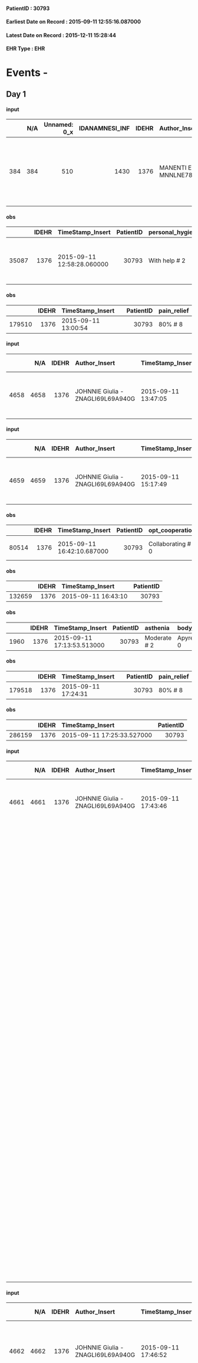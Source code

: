 
#### PatientID : 30793
#### Earliest Date on Record : 2015-09-11 12:55:16.087000
#### Latest Date on Record : 2015-12-11 15:28:44
#### EHR Type : EHR

# Events - 

## Day 1

#### input
|     |    N/A |   Unnamed: 0_x |   IDANAMNESI_INF |   IDEHR | Author_Insert                    | TimeStamp_Insert           | EHRType   |   PatientID |   IDDigitalSignDocument |   Non_Rilevabile_x | Note_Non_Rilevabile_x   | cognitivo_percettivo   | perc_salute                                                                                       | rapporti_fam   | persone_vicine         | Caregiver   | Religion     |
|----:|-------:|---------------:|-----------------:|--------:|:---------------------------------|:---------------------------|:----------|------------:|------------------------:|-------------------:|:------------------------|:-----------------------|:--------------------------------------------------------------------------------------------------|:---------------|:-----------------------|:------------|:-------------|
| 384 |    384 |            510 |             1430 |    1376 | MANENTI ELENA - MNNLNE78E63A794M | 2015-09-11 12:55:16.087000 | EHR       |       30793 |                  134742 |                  0 | NR                      | uncontrolled pain # 0  | perdit√ † Performance # 0; increased asthenia # 3, # 4 episodes of wheezing, episodes of fall # 5 | is # 0         | husband, two daughters | caregiver   | Catholic # 0 |

#### obs
|       |   IDEHR | TimeStamp_Insert           |   PatientID | personal_hygiene   | mobility      | speech            | active_diuresis     | asthenia     | dyspnoea        | motor_performance                                                                                | cognitive_state   | consumption_help   |
|------:|--------:|:---------------------------|------------:|:-------------------|:--------------|:------------------|:--------------------|:-------------|:----------------|:-------------------------------------------------------------------------------------------------|:------------------|:-------------------|
| 35087 |    1376 | 2015-09-11 12:58:28.060000 |       30793 | With help # 2      | With help # 2 | fluent speech # 0 | active diuresis # 0 | Moderate # 1 | mild strain # 1 | 40% - Patient incapacitated, it requires continuous care, bedridden for pi√π 50% of the day # 04 | Polished # 2      | help with # 2      |

#### obs
|        |   IDEHR | TimeStamp_Insert    |   PatientID | pain_relief   |
|-------:|--------:|:--------------------|------------:|:--------------|
| 179510 |    1376 | 2015-09-11 13:00:54 |       30793 | 80% # 8       |

#### input
|      |    N/A |   IDEHR | Author_Insert                     | TimeStamp_Insert    | EHRType   |   PatientID |   IDDigitalSignDocument | persone_vicine   |   Unnamed: 0_y |   IDANAMNESI_MED |   Non_Rilevabile_y | Note_Non_Rilevabile_y   | diagnosis                                        |
|-----:|-------:|--------:|:----------------------------------|:--------------------|:----------|------------:|------------------------:|:-----------------|---------------:|-----------------:|-------------------:|:------------------------|:-------------------------------------------------|
| 4658 |   4658 |    1376 | JOHNNIE Giulia - ZNAGLI69L69A940G | 2015-09-11 13:47:05 | EHR       |       30793 |                  134765 | N/A              |           1430 |             2598 |                  0 | NR                      | pomonare cell lung, liver metastases. 1629, 1977 |

#### input
|      |    N/A |   IDEHR | Author_Insert                     | TimeStamp_Insert    | EHRType   |   PatientID |   IDDigitalSignDocument | persone_vicine   |   Unnamed: 0_y |   IDANAMNESI_MED |   Non_Rilevabile_y | Note_Non_Rilevabile_y   | diagnosis                                        |
|-----:|-------:|--------:|:----------------------------------|:--------------------|:----------|------------:|------------------------:|:-----------------|---------------:|-----------------:|-------------------:|:------------------------|:-------------------------------------------------|
| 4659 |   4659 |    1376 | JOHNNIE Giulia - ZNAGLI69L69A940G | 2015-09-11 15:17:49 | EHR       |       30793 |                  134845 | N/A              |           1432 |             2599 |                  0 | NR                      | pomonare cell lung, liver metastases. 1629, 1977 |

#### obs
|       |   IDEHR | TimeStamp_Insert           |   PatientID | opt_cooperation   | opt_care_giver   | chk_bowel_symptoms   | asthenia   | motor_performance                                | body_temp    | diet     | cognitive_state   | feces_elimination   | consumption_help   |
|------:|--------:|:---------------------------|------------:|:------------------|:-----------------|:---------------------|:-----------|:-------------------------------------------------|:-------------|:---------|:------------------|:--------------------|:-------------------|
| 80514 |    1376 | 2015-09-11 16:42:10.687000 |       30793 | Collaborating # 0 | This # 0         | use aids # 1         | light # 0  | only ambulate with aid or use the wheelchair # 2 | Apyrexia # 1 | free 0 # | Polished # 2      | Independent # 0     | Independent # 0    |

#### obs
|        |   IDEHR | TimeStamp_Insert    |   PatientID |
|-------:|--------:|:--------------------|------------:|
| 132659 |    1376 | 2015-09-11 16:43:10 |       30793 |

#### obs
|      |   IDEHR | TimeStamp_Insert           |   PatientID | asthenia     | body_temp    | agitation_behavior_freq   | cognitive_state   |
|-----:|--------:|:---------------------------|------------:|:-------------|:-------------|:--------------------------|:------------------|
| 1960 |    1376 | 2015-09-11 17:13:53.513000 |       30793 | Moderate # 2 | Apyrexia # 0 | quiet # 0                 | Polished # 2      |

#### obs
|        |   IDEHR | TimeStamp_Insert    |   PatientID | pain_relief   |
|-------:|--------:|:--------------------|------------:|:--------------|
| 179518 |    1376 | 2015-09-11 17:24:31 |       30793 | 80% # 8       |

#### obs
|        |   IDEHR | TimeStamp_Insert           |   PatientID |
|-------:|--------:|:---------------------------|------------:|
| 286159 |    1376 | 2015-09-11 17:25:33.527000 |       30793 |

#### input
|      |    N/A |   IDEHR | Author_Insert                     | TimeStamp_Insert    | EHRType   |   PatientID |   IDDigitalSignDocument | persone_vicine   |   Unnamed: 0_y |   IDANAMNESI_MED |   Non_Rilevabile_y | Note_Non_Rilevabile_y   | diagnosis                                                                                                                                                                                                                                                                                                                                                                                                                                                                                                                                                                                                                                                                                                                                                                                                                                                                                        |
|-----:|-------:|--------:|:----------------------------------|:--------------------|:----------|------------:|------------------------:|:-----------------|---------------:|-----------------:|-------------------:|:------------------------|:-------------------------------------------------------------------------------------------------------------------------------------------------------------------------------------------------------------------------------------------------------------------------------------------------------------------------------------------------------------------------------------------------------------------------------------------------------------------------------------------------------------------------------------------------------------------------------------------------------------------------------------------------------------------------------------------------------------------------------------------------------------------------------------------------------------------------------------------------------------------------------------------------|
| 4661 |   4661 |    1376 | JOHNNIE Giulia - ZNAGLI69L69A940G | 2015-09-11 17:43:46 | EHR       |       30793 |                  134964 | N/A              |           1435 |             2601 |                  0 | NR                      | SCCL pomonare basal seat sin, mediastinal lymph node metastasis and liver. 1629 1977                                                                                                                                                                                                                                                                                                                                                                                                                                                                                                                                                                                                                                                                                                                                                                                                             |
|      |        |         |                                   |                     |           |             |                         |                  |                |                  |                    |                         |  IN HISTORY: mediastinal adenopathy in follow-up (04/2013); central hypoadrenalism, femoral and vertebral osteoporosis fratturativa multifactorial pathogenesis (et√ †, post-menopausal, chronic steroid, hypovitaminosis D), (diagnosis 03 / '13); fracture operated femur (06 / '13); subsequent post traumatic vertebral fracture and 2 rib fractures (VI and VII sx), metaphysis proximal humerus fracture dx; iron deficiency anemia ndd intervention at the lumbar spine for disc herniation + stabilization with synthesis device plaque and metal screws from L4-S1 1996; Allergic rhinoconjunctivitis and polyp excision of the vocal cords in 1997; aortic valve replacement with a bioprosthetic valve for severe calcific aortic stenosis in 2005; hiatus hernia; hypertension; nel02005 colon polypectomy (polyp tubular sessile with mild dysplasia); bilateral carotid stenosis;  |
|      |        |         |                                   |                     |           |             |                         |                  |                |                  |                    |                         |                                                                                                                                                                                                                                                                                                                                                                                                                                                                                                                                                                                                                                                                                                                                                                                                                                                                                                  |
|      |        |         |                                   |                     |           |             |                         |                  |                |                  |                    |                         |  diagnosis Year: 2015                                                                                                                                                                                                                                                                                                                                                                                                                                                                                                                                                                                                                                                                                                                                                                                                                                                                            |

#### input
|      |    N/A |   IDEHR | Author_Insert                     | TimeStamp_Insert    | EHRType   |   PatientID |   IDDigitalSignDocument | persone_vicine   |   Unnamed: 0_y |   IDANAMNESI_MED |   Non_Rilevabile_y | Note_Non_Rilevabile_y   | diagnosis                                                                                                                                                                                                                                                                                                                                                                                                                                                                                                                                                                                                                                                                                                                                                                                                                                                                                        |
|-----:|-------:|--------:|:----------------------------------|:--------------------|:----------|------------:|------------------------:|:-----------------|---------------:|-----------------:|-------------------:|:------------------------|:-------------------------------------------------------------------------------------------------------------------------------------------------------------------------------------------------------------------------------------------------------------------------------------------------------------------------------------------------------------------------------------------------------------------------------------------------------------------------------------------------------------------------------------------------------------------------------------------------------------------------------------------------------------------------------------------------------------------------------------------------------------------------------------------------------------------------------------------------------------------------------------------------|
| 4662 |   4662 |    1376 | JOHNNIE Giulia - ZNAGLI69L69A940G | 2015-09-11 17:46:52 | EHR       |       30793 |                  134967 | N/A              |           1436 |             2602 |                  0 | NR                      | SCCL pomonare basal seat sin, mediastinal lymph node metastasis and liver (05 / '15). Pulmonary fibrosis. 1629 1977                                                                                                                                                                                                                                                                                                                                                                                                                                                                                                                                                                                                                                                                                                                                                                              |
|      |        |         |                                   |                     |           |             |                         |                  |                |                  |                    |                         |  IN HISTORY: mediastinal adenopathy in follow-up (04/2013); central hypoadrenalism, femoral and vertebral osteoporosis fratturativa multifactorial pathogenesis (et√ †, post-menopausal, chronic steroid, hypovitaminosis D), (diagnosis 03 / '13); fracture operated femur (06 / '13); subsequent post traumatic vertebral fracture and 2 rib fractures (VI and VII sx), metaphysis proximal humerus fracture dx; iron deficiency anemia ndd intervention at the lumbar spine for disc herniation + stabilization with synthesis device plaque and metal screws from L4-S1 1996; Allergic rhinoconjunctivitis and polyp excision of the vocal cords in 1997; aortic valve replacement with a bioprosthetic valve for severe calcific aortic stenosis in 2005; hiatus hernia; hypertension; nel02005 colon polypectomy (polyp tubular sessile with mild dysplasia); bilateral carotid stenosis;  |
|      |        |         |                                   |                     |           |             |                         |                  |                |                  |                    |                         |                                                                                                                                                                                                                                                                                                                                                                                                                                                                                                                                                                                                                                                                                                                                                                                                                                                                                                  |
|      |        |         |                                   |                     |           |             |                         |                  |                |                  |                    |                         |  diagnosis Year: 2015                                                                                                                                                                                                                                                                                                                                                                                                                                                                                                                                                                                                                                                                                                                                                                                                                                                                            |

#### outcome
|      |   IDEHR | Author_Insert                     | TimeStamp_Insert    |   PatientID |   IDDigitalSignDocument |   IDPAI_VIDAS | opt_problem                                                |   opt_problem_num | opt_obiettivo                                                                                                   |   opt_obiettivo_num | opt_stato_problema   |   opt_stato_problema_num | opt_interventi                                                                                                                                                                                                                                      |   opt_interventi_num |
|-----:|--------:|:----------------------------------|:--------------------|------------:|------------------------:|--------------:|:-----------------------------------------------------------|------------------:|:----------------------------------------------------------------------------------------------------------------|--------------------:|:---------------------|-------------------------:|:----------------------------------------------------------------------------------------------------------------------------------------------------------------------------------------------------------------------------------------------------|---------------------:|
| 2838 |    1376 | JOHNNIE Giulia - ZNAGLI69L69A940G | 2015-09-11 17:48:19 |       30793 |                  134968 |          4849 | Alteration or risk of impairment of lung function # 26 = 0 |                 3 | The patient will present deeper breaths with effective removal of the pulmonary secretions, if present # 43 = 0 |                   4 | Open Problem # 1     |                        1 | PAI Implementation - Place the patient in a semi-sitting position and, if necessary, administer O2 therapy # 225 = 0; Counseling - Reassuring the patient that they are able to take steps to reduce the sensation of shortness of breath # 237 = 0 |                    4 |

#### outcome
|      |   IDEHR | Author_Insert                     | TimeStamp_Insert    |   PatientID |   IDDigitalSignDocument |   IDPAI_VIDAS | opt_problem                                                                |   opt_problem_num | opt_obiettivo                                                   |   opt_obiettivo_num | opt_stato_problema   |   opt_stato_problema_num | opt_interventi                                                                                                                                                                                                                                                                                                                                                                                                                                                                                            |   opt_interventi_num |
|-----:|--------:|:----------------------------------|:--------------------|------------:|------------------------:|--------------:|:---------------------------------------------------------------------------|------------------:|:----------------------------------------------------------------|--------------------:|:---------------------|-------------------------:|:----------------------------------------------------------------------------------------------------------------------------------------------------------------------------------------------------------------------------------------------------------------------------------------------------------------------------------------------------------------------------------------------------------------------------------------------------------------------------------------------------------|---------------------:|
| 2839 |    1376 | JOHNNIE Giulia - ZNAGLI69L69A940G | 2015-09-11 17:49:08 |       30793 |                  134969 |          4850 | Alteration of comfort associated with chronic pain and / or acute # 29 = 0 |                 2 | The patient riferir√ † ¬ † a satisfactory pain control # 56 = 0 |                   1 | Open Problem # 1     |                        1 | Implementation of the IAP - Therapeutic adjustment # 441 = 0; Implementation of the IAP - Administer the drugs correctly according to the prescription # 442 = 0; Implementation of the IAP - Evaluate the efficacy of drug administration # 443 = 0; Counseling - Share with the patient the therapeutic path # 444 = 0; Counseling - Sharing with the caregiver the therapeutic path # 445 = 0; Educational - educating the caregiver / patient to the recognition / treatment of the symptom # 446 = 0 |                    2 |

#### obs
|        |   IDEHR | TimeStamp_Insert    |   PatientID | pain_relief              |
|-------:|--------:|:--------------------|------------:|:-------------------------|
| 179520 |    1376 | 2015-09-11 17:58:26 |       30793 | 100% - Total Relief # 10 |

#### obs
|       |   IDEHR | TimeStamp_Insert           |   PatientID | personal_hygiene   | mobility      | speech            | active_diuresis     | asthenia     | dyspnoea        | motor_performance                                                                                | body_temp    | cognitive_state   | feces_elimination      | consumption_help   |
|------:|--------:|:---------------------------|------------:|:-------------------|:--------------|:------------------|:--------------------|:-------------|:----------------|:-------------------------------------------------------------------------------------------------|:-------------|:------------------|:-----------------------|:-------------------|
| 35092 |    1376 | 2015-09-11 18:09:25.847000 |       30793 | With help # 2      | With help # 2 | fluent speech # 0 | active diuresis # 0 | Moderate # 1 | mild strain # 1 | 40% - Patient incapacitated, it requires continuous care, bedridden for pi√π 50% of the day # 04 | Apyrexia # 0 | Polished # 2      | With help and aids # 3 | help with # 2      |

#### obs
|        |   IDEHR | TimeStamp_Insert    |   PatientID |
|-------:|--------:|:--------------------|------------:|
| 132668 |    1376 | 2015-09-12 04:40:29 |       30793 |

#### obs
|       |   IDEHR | TimeStamp_Insert           |   PatientID | asthenia     | dyspnoea           | motor_performance                                                | body_temp    | agitation_behavior_freq   |
|------:|--------:|:---------------------------|------------:|:-------------|:-------------------|:-----------------------------------------------------------------|:-------------|:--------------------------|
| 80524 |    1376 | 2015-09-12 04:48:42.357000 |       30793 | Moderate # 1 | Modest efforts # 2 | unable to walk, transfers difficolt√ † with support operator # 3 | Apyrexia # 1 | quiet # 0                 |

#### obs
|        |   IDEHR | TimeStamp_Insert    |   PatientID | pain_relief              |
|-------:|--------:|:--------------------|------------:|:-------------------------|
| 179544 |    1376 | 2015-09-12 05:32:13 |       30793 | 100% - Total Relief # 10 |

#### obs
|       |   IDEHR | TimeStamp_Insert           |   PatientID | opt_cooperation   | opt_care_giver   | chk_bowel_symptoms   | dyspnoea           | motor_performance                                                | body_temp   | agitation_behavior_freq   | mood      | diet     | feces_elimination   | consumption_help   |
|------:|--------:|:---------------------------|------------:|:------------------|:-----------------|:---------------------|:-------------------|:-----------------------------------------------------------------|:------------|:--------------------------|:----------|:---------|:--------------------|:-------------------|
| 80537 |    1376 | 2015-09-12 10:42:42.217000 |       30793 | Collaborating # 0 | This # 0         | use aids # 1         | Modest efforts # 2 | unable to walk, transfers difficolt√ † with support operator # 3 | Fever # 0   | quiet # 0                 | Fear # 08 | soft # 1 | Independent # 0     | Independent # 0    |

#### obs
|        |   IDEHR | TimeStamp_Insert    |   PatientID |
|-------:|--------:|:--------------------|------------:|
| 132680 |    1376 | 2015-09-12 10:43:43 |       30793 |


## Day 2

#### obs
|       |   IDEHR | TimeStamp_Insert           |   PatientID | personal_hygiene   | mobility      | speech            | active_diuresis     | asthenia     | dyspnoea        | motor_performance                                                                                  | body_temp    | cognitive_state   | feces_elimination      | consumption_help   |
|------:|--------:|:---------------------------|------------:|:-------------------|:--------------|:------------------|:--------------------|:-------------|:----------------|:---------------------------------------------------------------------------------------------------|:-------------|:------------------|:-----------------------|:-------------------|
| 35115 |    1376 | 2015-09-12 14:42:40.740000 |       30793 | With help # 2      | With help # 2 | fluent speech # 0 | active diuresis # 0 | Moderate # 1 | mild strain # 1 | 30% - Patient with directions to the hospital or home hospitalization, intensive home support # 03 | Apyrexia # 0 | Polished # 2      | With help and aids # 3 | help with # 2      |

#### obs
|        |   IDEHR | TimeStamp_Insert    |   PatientID | pain_relief              |
|-------:|--------:|:--------------------|------------:|:-------------------------|
| 179553 |    1376 | 2015-09-12 14:43:25 |       30793 | 100% - Total Relief # 10 |

#### obs
|       |   IDEHR | TimeStamp_Insert           |   PatientID | opt_cooperation   | chk_ausili_presidi                   | opt_care_giver   | dyspnoea           | motor_performance                                                | body_temp    | agitation_behavior_freq   | mood      | diet     | consumption_help   |
|------:|--------:|:---------------------------|------------:|:------------------|:-------------------------------------|:-----------------|:-------------------|:-----------------------------------------------------------------|:-------------|:--------------------------|:----------|:---------|:-------------------|
| 80554 |    1376 | 2015-09-12 16:53:59.410000 |       30793 | Collaborating # 0 | absorbency # 0; bladder catheter # 3 | This # 0         | Modest efforts # 2 | unable to walk, transfers difficolt√ † with support operator # 3 | Apyrexia # 1 | quiet # 0                 | Fear # 08 | soft # 1 | Independent # 0    |

#### obs
|        |   IDEHR | TimeStamp_Insert    |   PatientID |
|-------:|--------:|:--------------------|------------:|
| 132694 |    1376 | 2015-09-12 16:56:42 |       30793 |

#### obs
|       |   IDEHR | TimeStamp_Insert           |   PatientID | personal_hygiene   | mobility      | speech            | active_diuresis     | asthenia     | dyspnoea        | motor_performance                                                                                  | body_temp    | cognitive_state   | feces_elimination      | consumption_help   |
|------:|--------:|:---------------------------|------------:|:-------------------|:--------------|:------------------|:--------------------|:-------------|:----------------|:---------------------------------------------------------------------------------------------------|:-------------|:------------------|:-----------------------|:-------------------|
| 35125 |    1376 | 2015-09-12 17:35:08.550000 |       30793 | With help # 2      | With help # 2 | fluent speech # 0 | active diuresis # 0 | Moderate # 1 | mild strain # 1 | 30% - Patient with directions to the hospital or home hospitalization, intensive home support # 03 | Apyrexia # 0 | Polished # 2      | With help and aids # 3 | help with # 2      |

#### obs
|        |   IDEHR | TimeStamp_Insert    |   PatientID | pain_relief              |
|-------:|--------:|:--------------------|------------:|:-------------------------|
| 179565 |    1376 | 2015-09-12 17:35:50 |       30793 | 100% - Total Relief # 10 |

#### obs
|       |   IDEHR | TimeStamp_Insert           |   PatientID |
|------:|--------:|:---------------------------|------------:|
| 35136 |    1376 | 2015-09-12 21:01:50.307000 |       30793 |

#### obs
|        |   IDEHR | TimeStamp_Insert    |   PatientID | pain_relief              |
|-------:|--------:|:--------------------|------------:|:-------------------------|
| 179577 |    1376 | 2015-09-13 03:48:55 |       30793 | 100% - Total Relief # 10 |

#### obs
|       |   IDEHR | TimeStamp_Insert           |   PatientID | personal_hygiene       | mobility               | speech            | active_diuresis     | asthenia     | dyspnoea        | motor_performance                                                                                  | body_temp    | cognitive_state   | consumption_help   |
|------:|--------:|:---------------------------|------------:|:-----------------------|:-----------------------|:------------------|:--------------------|:-------------|:----------------|:---------------------------------------------------------------------------------------------------|:-------------|:------------------|:-------------------|
| 35140 |    1376 | 2015-09-13 03:52:30.663000 |       30793 | With help and aids # 3 | With help and aids # 3 | fluent speech # 0 | active diuresis # 0 | Moderate # 1 | mild strain # 1 | 30% - Patient with directions to the hospital or home hospitalization, intensive home support # 03 | Apyrexia # 0 | Polished # 2      | help with # 2      |

#### obs
|       |   IDEHR | TimeStamp_Insert           |   PatientID | asthenia     | dyspnoea           | motor_performance                                                | body_temp    | agitation_behavior_freq   |
|------:|--------:|:---------------------------|------------:|:-------------|:-------------------|:-----------------------------------------------------------------|:-------------|:--------------------------|
| 80574 |    1376 | 2015-09-13 06:31:05.380000 |       30793 | Moderate # 1 | Modest efforts # 2 | unable to walk, transfers difficolt√ † with support operator # 3 | Apyrexia # 1 | quiet # 0                 |

#### obs
|        |   IDEHR | TimeStamp_Insert    |   PatientID |
|-------:|--------:|:--------------------|------------:|
| 132713 |    1376 | 2015-09-13 06:31:38 |       30793 |

#### obs
|        |   IDEHR | TimeStamp_Insert    |   PatientID | pain_relief              |
|-------:|--------:|:--------------------|------------:|:-------------------------|
| 179588 |    1376 | 2015-09-13 09:54:39 |       30793 | 100% - Total Relief # 10 |

#### obs
|       |   IDEHR | TimeStamp_Insert           |   PatientID | opt_cooperation   | chk_ausili_presidi   | asthenia     | dyspnoea        |
|------:|--------:|:---------------------------|------------:|:------------------|:---------------------|:-------------|:----------------|
| 80596 |    1376 | 2015-09-13 12:05:38.293000 |       30793 | Collaborating # 0 | urinary catheter # 3 | Moderate # 1 | mild strain # 1 |

#### obs
|        |   IDEHR | TimeStamp_Insert    |   PatientID |
|-------:|--------:|:--------------------|------------:|
| 132735 |    1376 | 2015-09-13 12:06:45 |       30793 |


## Day 3

#### obs
|       |   IDEHR | TimeStamp_Insert           |   PatientID | opt_cooperation   | chk_ausili_presidi   | asthenia     | dyspnoea        |
|------:|--------:|:---------------------------|------------:|:------------------|:---------------------|:-------------|:----------------|
| 80602 |    1376 | 2015-09-13 17:10:38.453000 |       30793 | Collaborating # 0 | urinary catheter # 3 | Moderate # 1 | mild strain # 1 |

#### obs
|        |   IDEHR | TimeStamp_Insert    |   PatientID |
|-------:|--------:|:--------------------|------------:|
| 132739 |    1376 | 2015-09-13 17:11:15 |       30793 |

#### obs
|       |   IDEHR | TimeStamp_Insert           |   PatientID | personal_hygiene   | urine_elimination   | mobility     | active_diuresis     | asthenia   | dyspnoea    | motor_performance                                                                                  | diet            | cognitive_state   | consumption_help   |
|------:|--------:|:---------------------------|------------:|:-------------------|:--------------------|:-------------|:--------------------|:-----------|:------------|:---------------------------------------------------------------------------------------------------|:----------------|:------------------|:-------------------|
| 35165 |    1376 | 2015-09-13 17:52:19.213000 |       30793 | Employee # 4       | Employee # 4        | Employee # 4 | active diuresis # 0 | Severe # 2 | at rest # 0 | 30% - Patient with directions to the hospital or home hospitalization, intensive home support # 03 | Homogenized # 2 | Polished # 2      | # 4 employees      |

#### obs
|        |   IDEHR | TimeStamp_Insert    |   PatientID | pain_relief              |
|-------:|--------:|:--------------------|------------:|:-------------------------|
| 179601 |    1376 | 2015-09-13 17:58:16 |       30793 | 100% - Total Relief # 10 |

#### obs
|        |   IDEHR | TimeStamp_Insert    |   PatientID | pain_relief              |
|-------:|--------:|:--------------------|------------:|:-------------------------|
| 179616 |    1376 | 2015-09-14 05:10:15 |       30793 | 100% - Total Relief # 10 |

#### obs
|       |   IDEHR | TimeStamp_Insert           |   PatientID | active_diuresis     | asthenia   | dyspnoea    | motor_performance                                                                                  |
|------:|--------:|:---------------------------|------------:|:--------------------|:-----------|:------------|:---------------------------------------------------------------------------------------------------|
| 35175 |    1376 | 2015-09-14 05:11:53.593000 |       30793 | active diuresis # 0 | Severe # 2 | at rest # 0 | 30% - Patient with directions to the hospital or home hospitalization, intensive home support # 03 |

#### obs
|       |   IDEHR | TimeStamp_Insert           |   PatientID | chk_ausili_presidi   | dyspnoea    | motor_performance                                                |
|------:|--------:|:---------------------------|------------:|:---------------------|:------------|:-----------------------------------------------------------------|
| 80618 |    1376 | 2015-09-14 05:30:50.240000 |       30793 | urinary catheter # 3 | at rest # 0 | unable to walk, transfers difficolt√ † with support operator # 3 |

#### obs
|        |   IDEHR | TimeStamp_Insert    |   PatientID |
|-------:|--------:|:--------------------|------------:|
| 132754 |    1376 | 2015-09-14 05:32:22 |       30793 |

#### obs
|       |   IDEHR | TimeStamp_Insert           |   PatientID | opt_cooperation   | chk_ausili_presidi   | opt_care_giver   | asthenia     | dyspnoea           | motor_performance              | body_temp    | agitation_behavior_freq   | diet     | consumption_help   |
|------:|--------:|:---------------------------|------------:|:------------------|:---------------------|:-----------------|:-------------|:-------------------|:-------------------------------|:-------------|:--------------------------|:---------|:-------------------|
| 80636 |    1376 | 2015-09-14 11:54:46.570000 |       30793 | Collaborating # 0 | urinary catheter # 3 | This # 0         | Moderate # 1 | Modest efforts # 2 | bedridden, nontransferable # 5 | Apyrexia # 1 | quiet # 0                 | soft # 1 | Independent # 0    |

#### obs
|        |   IDEHR | TimeStamp_Insert    |   PatientID |
|-------:|--------:|:--------------------|------------:|
| 132771 |    1376 | 2015-09-14 11:55:22 |       30793 |

#### obs
|      |   IDEHR | TimeStamp_Insert           |   PatientID | chk_eloquence     | asthenia   | dyspnoea              | body_temp    | agitation_behavior_freq   | cognitive_state   |
|-----:|--------:|:---------------------------|------------:|:------------------|:-----------|:----------------------|:-------------|:--------------------------|:------------------|
| 1968 |    1376 | 2015-09-14 12:06:16.270000 |       30793 | fluent speech # 0 | Severe # 3 | applicant at rest # 5 | Apyrexia # 0 | quiet # 0                 | Polished # 2      |

#### obs
|        |   IDEHR | TimeStamp_Insert    |   PatientID | pain_relief              |
|-------:|--------:|:--------------------|------------:|:-------------------------|
| 179637 |    1376 | 2015-09-14 12:06:39 |       30793 | 100% - Total Relief # 10 |


## Day 4

#### obs
|        |   IDEHR | TimeStamp_Insert    |   PatientID | pain_relief              |
|-------:|--------:|:--------------------|------------:|:-------------------------|
| 179643 |    1376 | 2015-09-14 13:22:55 |       30793 | 100% - Total Relief # 10 |

#### input
|       |    N/A |   IDEHR | Author_Insert                        | TimeStamp_Insert    | EHRType   |   PatientID |   IDDigitalSignDocument | persone_vicine   |   Unnamed: 0_x.2 |   IDDIAGNOSI_CROSSOU |   Non_Rilevabile_x.2 | ds_ICD                                        |
|------:|-------:|--------:|:-------------------------------------|:--------------------|:----------|------------:|------------------------:|:-----------------|-----------------:|---------------------:|---------------------:|:----------------------------------------------|
| 14239 |  14239 |    1376 | Calamida Fabrizio - CLMFRZ71S19F205R | 2015-09-14 15:31:31 | EHR       |       30793 |                  136552 | N/A              |             2024 |                 2024 |                    0 | V667 - Trattamento per cure palliative#2402=0 |

#### input
|       |    N/A |   IDEHR | Author_Insert                        | TimeStamp_Insert    | EHRType   |   PatientID |   IDDigitalSignDocument | persone_vicine   |   Unnamed: 0_x.2 |   IDDIAGNOSI_CROSSOU |   Non_Rilevabile_x.2 | ds_ICD                                                             |
|------:|-------:|--------:|:-------------------------------------|:--------------------|:----------|------------:|------------------------:|:-----------------|-----------------:|---------------------:|---------------------:|:-------------------------------------------------------------------|
| 14240 |  14240 |    1376 | Calamida Fabrizio - CLMFRZ71S19F205R | 2015-09-14 15:31:51 | EHR       |       30793 |                  136553 | N/A              |             2025 |                 2025 |                    0 | 1629 - Tumori maligni del bronco o polmone, non specificato#2069=0 |

#### input
|       |    N/A |   IDEHR | Author_Insert                        | TimeStamp_Insert    | EHRType   |   PatientID |   IDDigitalSignDocument | persone_vicine   |   Unnamed: 0_x.2 |   IDDIAGNOSI_CROSSOU |   Non_Rilevabile_x.2 | ds_ICD                                                |
|------:|-------:|--------:|:-------------------------------------|:--------------------|:----------|------------:|------------------------:|:-----------------|-----------------:|---------------------:|---------------------:|:------------------------------------------------------|
| 14241 |  14241 |    1376 | Calamida Fabrizio - CLMFRZ71S19F205R | 2015-09-14 15:32:36 | EHR       |       30793 |                  136555 | N/A              |             2026 |                 2026 |                    0 | 1971 - Tumori maligni secondari del mediastino#2149=0 |

#### input
|       |    N/A |   IDEHR | Author_Insert                        | TimeStamp_Insert    | EHRType   |   PatientID |   IDDigitalSignDocument | persone_vicine   |   Unnamed: 0_x.2 |   IDDIAGNOSI_CROSSOU |   Non_Rilevabile_x.2 | ds_ICD                                                                          |
|------:|-------:|--------:|:-------------------------------------|:--------------------|:----------|------------:|------------------------:|:-----------------|-----------------:|---------------------:|---------------------:|:--------------------------------------------------------------------------------|
| 14242 |  14242 |    1376 | Calamida Fabrizio - CLMFRZ71S19F205R | 2015-09-14 15:32:51 | EHR       |       30793 |                  136556 | N/A              |             2027 |                 2027 |                    0 | 1977 - Tumori maligni secondari del fegato, specificati come metastatici#2155=0 |

#### input
|       |    N/A |   IDEHR | Author_Insert                        | TimeStamp_Insert    | EHRType   |   PatientID |   IDDigitalSignDocument | persone_vicine   |   Unnamed: 0_x.2 |   IDDIAGNOSI_CROSSOU |   Non_Rilevabile_x.2 | ds_ICD                                                         |
|------:|-------:|--------:|:-------------------------------------|:--------------------|:----------|------------:|------------------------:|:-----------------|-----------------:|---------------------:|---------------------:|:---------------------------------------------------------------|
| 14243 |  14243 |    1376 | Calamida Fabrizio - CLMFRZ71S19F205R | 2015-09-14 15:33:27 | EHR       |       30793 |                  136558 | N/A              |             2028 |                 2028 |                    0 | V604 - Mancanza di un familiare capace di prestare cure#2383=0 |

#### input
|       |    N/A |   IDEHR | Author_Insert                        | TimeStamp_Insert    | EHRType   |   PatientID |   IDDigitalSignDocument | persone_vicine   |   Unnamed: 0_x.2 |   IDDIAGNOSI_CROSSOU |   Non_Rilevabile_x.2 | ds_ICD                                                      |
|------:|-------:|--------:|:-------------------------------------|:--------------------|:----------|------------:|------------------------:|:-----------------|-----------------:|---------------------:|---------------------:|:------------------------------------------------------------|
| 14244 |  14244 |    1376 | Calamida Fabrizio - CLMFRZ71S19F205R | 2015-09-14 15:34:16 | EHR       |       30793 |                  136559 | N/A              |             2029 |                 2029 |                    0 | 4149 - Cardiopatia ischemica cronica non specificata#2341=0 |

#### obs
|        |   IDEHR | TimeStamp_Insert           |   PatientID |
|-------:|--------:|:---------------------------|------------:|
| 286162 |    1376 | 2015-09-14 15:52:51.963000 |       30793 |

#### obs
|        |   IDEHR | TimeStamp_Insert           |   PatientID |
|-------:|--------:|:---------------------------|------------:|
| 286163 |    1376 | 2015-09-14 16:36:24.233000 |       30793 |

#### obs
|       |   IDEHR | TimeStamp_Insert           |   PatientID | opt_cooperation   | chk_ausili_presidi   | opt_care_giver   | dyspnoea    | motor_performance              | body_temp    | diet     | consumption_help   |
|------:|--------:|:---------------------------|------------:|:------------------|:---------------------|:-----------------|:------------|:-------------------------------|:-------------|:---------|:-------------------|
| 80657 |    1376 | 2015-09-14 17:02:51.517000 |       30793 | Collaborating # 0 | urinary catheter # 3 | This # 0         | at rest # 0 | bedridden, nontransferable # 5 | Apyrexia # 1 | soft # 1 | Independent # 0    |

#### obs
|        |   IDEHR | TimeStamp_Insert    |   PatientID | breath                                                                          | consolability           | body_language   | facial_expression           |
|-------:|--------:|:--------------------|------------:|:--------------------------------------------------------------------------------|:------------------------|:----------------|:----------------------------|
| 269728 |    1376 | 2015-09-14 17:03:48 |       30793 | Breath at times altered. Short periods of hyperventilation (breathing hard) # 1 | Not for consolation # 0 | Relaxed # 0     | Smiling or inexpressive # 0 |

#### obs
|       |   IDEHR | TimeStamp_Insert           |   PatientID | personal_hygiene   | urine_elimination   | mobility     | active_diuresis     | asthenia   | dyspnoea    | motor_performance                                                                                  | diet            | cognitive_state   | consumption_help   |
|------:|--------:|:---------------------------|------------:|:-------------------|:--------------------|:-------------|:--------------------|:-----------|:------------|:---------------------------------------------------------------------------------------------------|:----------------|:------------------|:-------------------|
| 35201 |    1376 | 2015-09-14 17:58:56.113000 |       30793 | Employee # 4       | Employee # 4        | Employee # 4 | active diuresis # 0 | Severe # 2 | at rest # 0 | 30% - Patient with directions to the hospital or home hospitalization, intensive home support # 03 | Homogenized # 2 | Polished # 2      | # 4 employees      |

#### obs
|        |   IDEHR | TimeStamp_Insert    |   PatientID | pain_relief              |
|-------:|--------:|:--------------------|------------:|:-------------------------|
| 179659 |    1376 | 2015-09-14 17:59:31 |       30793 | 100% - Total Relief # 10 |

#### obs
|        |   IDEHR | TimeStamp_Insert    |   PatientID | breath                                                                          | consolability           | body_language   | facial_expression           |
|-------:|--------:|:--------------------|------------:|:--------------------------------------------------------------------------------|:------------------------|:----------------|:----------------------------|
| 269734 |    1376 | 2015-09-15 03:45:27 |       30793 | Breath at times altered. Short periods of hyperventilation (breathing hard) # 1 | Not for consolation # 0 | Relaxed # 0     | Smiling or inexpressive # 0 |

#### obs
|       |   IDEHR | TimeStamp_Insert           |   PatientID | chk_ausili_presidi                   |
|------:|--------:|:---------------------------|------------:|:-------------------------------------|
| 80669 |    1376 | 2015-09-15 06:38:12.850000 |       30793 | absorbency # 0; bladder catheter # 3 |

#### obs
|        |   IDEHR | TimeStamp_Insert    |   PatientID | breath                                                                          | consolability           | body_language   | facial_expression           |
|-------:|--------:|:--------------------|------------:|:--------------------------------------------------------------------------------|:------------------------|:----------------|:----------------------------|
| 269736 |    1376 | 2015-09-15 06:41:42 |       30793 | Breath at times altered. Short periods of hyperventilation (breathing hard) # 1 | Not for consolation # 0 | Relaxed # 0     | Smiling or inexpressive # 0 |

#### obs
|        |   IDEHR | TimeStamp_Insert           |   PatientID |
|-------:|--------:|:---------------------------|------------:|
| 286165 |    1376 | 2015-09-15 11:05:40.353000 |       30793 |

#### obs
|      |   IDEHR | TimeStamp_Insert           |   PatientID | body_temp    | agitation_behavior_freq   |
|-----:|--------:|:---------------------------|------------:|:-------------|:--------------------------|
| 1976 |    1376 | 2015-09-15 11:07:18.357000 |       30793 | Apyrexia # 0 | quiet # 0                 |

#### obs
|        |   IDEHR | TimeStamp_Insert    |   PatientID | breath                                             | consolability           | body_language   | facial_expression           |
|-------:|--------:|:--------------------|------------:|:---------------------------------------------------|:------------------------|:----------------|:----------------------------|
| 269738 |    1376 | 2015-09-15 11:07:52 |       30793 | Breath altered. Cheyne-Stokes hyperventilation # 2 | Not for consolation # 0 | Relaxed # 0     | Smiling or inexpressive # 0 |

#### obs
|       |   IDEHR | TimeStamp_Insert           |   PatientID | chk_ausili_presidi                   | opt_care_giver   | asthenia   | dyspnoea    | motor_performance              | body_temp    | agitation_behavior_freq   |
|------:|--------:|:---------------------------|------------:|:-------------------------------------|:-----------------|:-----------|:------------|:-------------------------------|:-------------|:--------------------------|
| 80689 |    1376 | 2015-09-15 12:30:29.310000 |       30793 | absorbency # 0; bladder catheter # 3 | This # 0         | Severe # 2 | at rest # 0 | bedridden, nontransferable # 5 | Apyrexia # 1 | quiet # 0                 |

#### obs
|        |   IDEHR | TimeStamp_Insert    |   PatientID | breath                                             | consolability           | body_language   | facial_expression           |
|-------:|--------:|:--------------------|------------:|:---------------------------------------------------|:------------------------|:----------------|:----------------------------|
| 269741 |    1376 | 2015-09-15 12:31:05 |       30793 | Breath altered. Cheyne-Stokes hyperventilation # 2 | Not for consolation # 0 | Relaxed # 0     | Smiling or inexpressive # 0 |


## Day 5

#### obs
|        |   IDEHR | TimeStamp_Insert    |   PatientID | breath     | consolability           | body_language   | facial_expression           |
|-------:|--------:|:--------------------|------------:|:-----------|:------------------------|:----------------|:----------------------------|
| 269745 |    1376 | 2015-09-15 13:15:51 |       30793 | Normal 0 # | Not for consolation # 0 | Relaxed # 0     | Smiling or inexpressive # 0 |

#### obs
|       |   IDEHR | TimeStamp_Insert           |   PatientID | personal_hygiene   | urine_elimination   | mobility     | motor_performance                                                                       | body_temp    |
|------:|--------:|:---------------------------|------------:|:-------------------|:--------------------|:-------------|:----------------------------------------------------------------------------------------|:-------------|
| 35221 |    1376 | 2015-09-15 13:36:55.907000 |       30793 | Employee # 4       | With Aids # 1       | Employee # 4 | 20% - Patient with serious impairment of organ functions, one or irreversible pi√π # 02 | Apyrexia # 0 |

#### obs
|        |   IDEHR | TimeStamp_Insert    |   PatientID | breath     | consolability           | body_language   | facial_expression           |
|-------:|--------:|:--------------------|------------:|:-----------|:------------------------|:----------------|:----------------------------|
| 269750 |    1376 | 2015-09-15 16:40:01 |       30793 | Normal 0 # | Not for consolation # 0 | Relaxed # 0     | Smiling or inexpressive # 0 |

#### obs
|       |   IDEHR | TimeStamp_Insert           |   PatientID | chk_ausili_presidi                   | opt_care_giver   | dyspnoea    | motor_performance              | body_temp    |
|------:|--------:|:---------------------------|------------:|:-------------------------------------|:-----------------|:------------|:-------------------------------|:-------------|
| 80695 |    1376 | 2015-09-15 16:41:17.447000 |       30793 | absorbency # 0; bladder catheter # 3 | This # 0         | at rest # 0 | bedridden, nontransferable # 5 | Apyrexia # 1 |

#### obs
|        |   IDEHR | TimeStamp_Insert    |   PatientID |
|-------:|--------:|:--------------------|------------:|
| 132817 |    1376 | 2015-09-15 16:41:48 |       30793 |

#### obs
|        |   IDEHR | TimeStamp_Insert    |   PatientID | breath                                                                          | consolability           | body_language   | facial_expression           |
|-------:|--------:|:--------------------|------------:|:--------------------------------------------------------------------------------|:------------------------|:----------------|:----------------------------|
| 269751 |    1376 | 2015-09-16 01:56:37 |       30793 | Breath at times altered. Short periods of hyperventilation (breathing hard) # 1 | Not for consolation # 0 | Relaxed # 0     | Smiling or inexpressive # 0 |

#### obs
|       |   IDEHR | TimeStamp_Insert           |   PatientID | chk_ausili_presidi                   | dyspnoea    | motor_performance              | body_temp   | diet       |
|------:|--------:|:---------------------------|------------:|:-------------------------------------|:------------|:-------------------------------|:------------|:-----------|
| 80709 |    1376 | 2015-09-16 02:40:21.467000 |       30793 | absorbency # 0; bladder catheter # 3 | at rest # 0 | bedridden, nontransferable # 5 | Fever # 0   | absent # 4 |

#### obs
|        |   IDEHR | TimeStamp_Insert    |   PatientID | breath                                                                          | consolability           | body_language   | facial_expression           |
|-------:|--------:|:--------------------|------------:|:--------------------------------------------------------------------------------|:------------------------|:----------------|:----------------------------|
| 269752 |    1376 | 2015-09-16 02:40:55 |       30793 | Breath at times altered. Short periods of hyperventilation (breathing hard) # 1 | Not for consolation # 0 | Relaxed # 0     | Smiling or inexpressive # 0 |

#### obs
|        |   IDEHR | TimeStamp_Insert    |   PatientID |
|-------:|--------:|:--------------------|------------:|
| 281922 |    1376 | 2015-09-16 03:00:03 |       30793 |

#### obs
|        |   IDEHR | TimeStamp_Insert    |   PatientID |
|-------:|--------:|:--------------------|------------:|
| 281923 |    1376 | 2015-09-16 03:01:31 |       30793 |

#### obs
|        |   IDEHR | TimeStamp_Insert    |   PatientID | breath     | consolability           | body_language   | facial_expression           |
|-------:|--------:|:--------------------|------------:|:-----------|:------------------------|:----------------|:----------------------------|
| 269755 |    1376 | 2015-09-16 07:13:46 |       30793 | Normal 0 # | Not for consolation # 0 | Relaxed # 0     | Smiling or inexpressive # 0 |

#### obs
|      |   IDEHR | TimeStamp_Insert           |   PatientID | dyspnoea              | body_temp   | agitation_behavior_freq   |
|-----:|--------:|:---------------------------|------------:|:----------------------|:------------|:--------------------------|
| 1984 |    1376 | 2015-09-16 11:13:21.063000 |       30793 | applicant at rest # 5 | Fever # 1   | quiet # 0                 |

#### obs
|        |   IDEHR | TimeStamp_Insert    |   PatientID | breath                                                                          | consolability           | body_language   | facial_expression           |
|-------:|--------:|:--------------------|------------:|:--------------------------------------------------------------------------------|:------------------------|:----------------|:----------------------------|
| 269759 |    1376 | 2015-09-16 11:13:57 |       30793 | Breath at times altered. Short periods of hyperventilation (breathing hard) # 1 | Not for consolation # 0 | Relaxed # 0     | Smiling or inexpressive # 0 |

#### obs
|        |   IDEHR | TimeStamp_Insert           |   PatientID |
|-------:|--------:|:---------------------------|------------:|
| 286169 |    1376 | 2015-09-16 11:21:39.097000 |       30793 |

#### obs
|        |   IDEHR | TimeStamp_Insert    |   PatientID | breath                                                                          | consolability           | body_language   | facial_expression           |
|-------:|--------:|:--------------------|------------:|:--------------------------------------------------------------------------------|:------------------------|:----------------|:----------------------------|
| 269760 |    1376 | 2015-09-16 12:50:53 |       30793 | Breath at times altered. Short periods of hyperventilation (breathing hard) # 1 | Not for consolation # 0 | Relaxed # 0     | Smiling or inexpressive # 0 |


## Day 6

#### obs
|        |   IDEHR | TimeStamp_Insert    |   PatientID | breath                                                                          | consolability           | body_language   | facial_expression           |
|-------:|--------:|:--------------------|------------:|:--------------------------------------------------------------------------------|:------------------------|:----------------|:----------------------------|
| 269761 |    1376 | 2015-09-16 13:07:43 |       30793 | Breath at times altered. Short periods of hyperventilation (breathing hard) # 1 | Not for consolation # 0 | Relaxed # 0     | Smiling or inexpressive # 0 |

#### obs
|       |   IDEHR | TimeStamp_Insert           |   PatientID | personal_hygiene   | urine_elimination   | mobility     | asthenia   | dyspnoea    | motor_performance        | body_temp   |
|------:|--------:|:---------------------------|------------:|:-------------------|:--------------------|:-------------|:-----------|:------------|:-------------------------|:------------|
| 35254 |    1376 | 2015-09-16 13:15:45.263000 |       30793 | Employee # 4       | Employee # 4        | Employee # 4 | Severe # 2 | at rest # 0 | 10% - Patient dying # 01 | Fever # 1   |

#### obs
|        |   IDEHR | TimeStamp_Insert           |   PatientID |
|-------:|--------:|:---------------------------|------------:|
| 286170 |    1376 | 2015-09-16 13:26:14.007000 |       30793 |

#### obs
|        |   IDEHR | TimeStamp_Insert    |   PatientID | breath                                                                          | consolability           | body_language   | facial_expression           |
|-------:|--------:|:--------------------|------------:|:--------------------------------------------------------------------------------|:------------------------|:----------------|:----------------------------|
| 269764 |    1376 | 2015-09-16 17:21:33 |       30793 | Breath at times altered. Short periods of hyperventilation (breathing hard) # 1 | Not for consolation # 0 | Relaxed # 0     | Smiling or inexpressive # 0 |

#### obs
|       |   IDEHR | TimeStamp_Insert           |   PatientID | chk_ausili_presidi   | opt_care_giver   | dyspnoea    | motor_performance              | body_temp    |
|------:|--------:|:---------------------------|------------:|:---------------------|:-----------------|:------------|:-------------------------------|:-------------|
| 80750 |    1376 | 2015-09-16 20:41:57.093000 |       30793 | urinary catheter # 3 | This # 0         | at rest # 0 | bedridden, nontransferable # 5 | Apyrexia # 1 |

#### obs
|        |   IDEHR | TimeStamp_Insert    |   PatientID |
|-------:|--------:|:--------------------|------------:|
| 132868 |    1376 | 2015-09-16 20:42:30 |       30793 |

#### obs
|       |   IDEHR | TimeStamp_Insert           |   PatientID | personal_hygiene   | urine_elimination   | mobility   | hemorrhagic_manifestation   | speech   | cough   | nausea   | memory_deficit   | cognitive_deficit   | active_diuresis   | lack_of_appetite   | asthenia   | cachexia   | dyspnoea   | motor_performance   | body_temp   | mood   | diet   | cognitive_state   | feces_elimination   | consumption_help   |
|------:|--------:|:---------------------------|------------:|:-------------------|:--------------------|:-----------|:----------------------------|:---------|:--------|:---------|:-----------------|:--------------------|:------------------|:-------------------|:-----------|:-----------|:-----------|:--------------------|:------------|:-------|:-------|:------------------|:--------------------|:-------------------|
| 35272 |    1376 | 2015-09-17 05:21:41.610000 |       30793 | NR                 | NR                  | NR         | NR                          | NR       | NR      | NR       | NR               | NR                  | NR                | NR                 | NR         | NR         | NR         | NR                  | NR          | NR     | NR     | NR                | NR                  | NR                 |

#### outcome
|      |   IDEHR | Author_Insert                          | TimeStamp_Insert    |   PatientID |   IDDigitalSignDocument |   IDPAI_VIDAS | opt_problem                                                                |   opt_problem_num | opt_obiettivo                                                   |   opt_obiettivo_num | opt_stato_problema   |   opt_stato_problema_num | opt_interventi                                                                                                                                                                                                                                                                                                                                                                                                                                                                                            |   opt_interventi_num |
|-----:|--------:|:---------------------------------------|:--------------------|------------:|------------------------:|--------------:|:---------------------------------------------------------------------------|------------------:|:----------------------------------------------------------------|--------------------:|:---------------------|-------------------------:|:----------------------------------------------------------------------------------------------------------------------------------------------------------------------------------------------------------------------------------------------------------------------------------------------------------------------------------------------------------------------------------------------------------------------------------------------------------------------------------------------------------|---------------------:|
| 2881 |    1376 | Taraschi GIANFRANCO - TRSGFR72S30F205H | 2015-09-17 05:22:11 |       30793 |                  137930 |          4892 | Alteration of comfort associated with chronic pain and / or acute # 29 = 0 |                 2 | The patient riferir√ † ¬ † a satisfactory pain control # 56 = 0 |                   1 | closed Problem # 2   |                        2 | Implementation of the IAP - Therapeutic adjustment # 441 = 0; Implementation of the IAP - Administer the drugs correctly according to the prescription # 442 = 0; Implementation of the IAP - Evaluate the efficacy of drug administration # 443 = 0; Counseling - Share with the patient the therapeutic path # 444 = 0; Counseling - Sharing with the caregiver the therapeutic path # 445 = 0; Educational - educating the caregiver / patient to the recognition / treatment of the symptom # 446 = 0 |                    2 |

#### outcome
|      |   IDEHR | Author_Insert                          | TimeStamp_Insert    |   PatientID |   IDDigitalSignDocument |   IDPAI_VIDAS | opt_problem                                                |   opt_problem_num | opt_obiettivo                                                                                                   |   opt_obiettivo_num | ds_note       | opt_stato_problema   |   opt_stato_problema_num | opt_interventi                                                                                                                                                                                                                                      |   opt_interventi_num |
|-----:|--------:|:---------------------------------------|:--------------------|------------:|------------------------:|--------------:|:-----------------------------------------------------------|------------------:|:----------------------------------------------------------------------------------------------------------------|--------------------:|:--------------|:---------------------|-------------------------:|:----------------------------------------------------------------------------------------------------------------------------------------------------------------------------------------------------------------------------------------------------|---------------------:|
| 2882 |    1376 | Taraschi GIANFRANCO - TRSGFR72S30F205H | 2015-09-17 05:22:52 |       30793 |                  137932 |          4893 | Alteration or risk of impairment of lung function # 26 = 0 |                 3 | The patient will present deeper breaths with effective removal of the pulmonary secretions, if present # 43 = 0 |                   4 | goal achieved | closed Problem # 2   |                        2 | PAI Implementation - Place the patient in a semi-sitting position and, if necessary, administer O2 therapy # 225 = 0; Counseling - Reassuring the patient that they are able to take steps to reduce the sensation of shortness of breath # 237 = 0 |                    4 |

#### outcome
|      |   IDEHR | Author_Insert                          | TimeStamp_Insert    |   PatientID |   IDDigitalSignDocument |   IDPAI_VIDAS | opt_problem                         |   opt_problem_num | opt_obiettivo                                                                                                                                                          |   opt_obiettivo_num | opt_stato_problema   |   opt_stato_problema_num | opt_interventi                                                                                                                                                                                                 |   opt_interventi_num |
|-----:|--------:|:---------------------------------------|:--------------------|------------:|------------------------:|--------------:|:------------------------------------|------------------:|:-----------------------------------------------------------------------------------------------------------------------------------------------------------------------|--------------------:|:---------------------|-------------------------:|:---------------------------------------------------------------------------------------------------------------------------------------------------------------------------------------------------------------|---------------------:|
| 2883 |    1376 | Taraschi GIANFRANCO - TRSGFR72S30F205H | 2015-09-17 05:23:22 |       30793 |                  137933 |          4894 | Deficit in the care of s√® # 25 = 0 |                 4 | To improve performance, helping the patient to accept their limitations, considering himself in a realistic and objective (eating, bathing, dressing, delete) # 41 = 0 |                   4 | closed Problem # 2   |                        2 | PAI Implementation - Help the patient in attivit√ † ¬ † where there √® still keeping non-participation of non-judgmental # 142 = 0; Counseling - Help the patient to ask themselves achievable goals # 145 = 0 |                    4 |

#### outcome
|      |   IDEHR | Author_Insert                          | TimeStamp_Insert    |   PatientID |   IDDigitalSignDocument |   IDPAI_VIDAS | opt_problem                                                                |   opt_problem_num | opt_obiettivo                                                   |   opt_obiettivo_num | opt_stato_problema   |   opt_stato_problema_num | opt_interventi                                                                                                                                                                                                                                                                                                                                                                                                                                                                                            |   opt_interventi_num |
|-----:|--------:|:---------------------------------------|:--------------------|------------:|------------------------:|--------------:|:---------------------------------------------------------------------------|------------------:|:----------------------------------------------------------------|--------------------:|:---------------------|-------------------------:|:----------------------------------------------------------------------------------------------------------------------------------------------------------------------------------------------------------------------------------------------------------------------------------------------------------------------------------------------------------------------------------------------------------------------------------------------------------------------------------------------------------|---------------------:|
| 2884 |    1376 | Taraschi GIANFRANCO - TRSGFR72S30F205H | 2015-09-17 05:23:41 |       30793 |                  137934 |          4895 | Alteration of comfort associated with chronic pain and / or acute # 29 = 0 |                 2 | The patient riferir√ † ¬ † a satisfactory pain control # 56 = 0 |                   1 | closed Problem # 2   |                        2 | Implementation of the IAP - Therapeutic adjustment # 441 = 0; Implementation of the IAP - Administer the drugs correctly according to the prescription # 442 = 0; Implementation of the IAP - Evaluate the efficacy of drug administration # 443 = 0; Counseling - Share with the patient the therapeutic path # 444 = 0; Counseling - Sharing with the caregiver the therapeutic path # 445 = 0; Educational - educating the caregiver / patient to the recognition / treatment of the symptom # 446 = 0 |                    2 |

#### death
|     |   IDDecesso |   IDEHR | Author_Insert                        | TimeStamp_Insert    |   PatientID |   IDDigitalSignDocument | Date                | Luogo_decesso     |
|----:|------------:|--------:|:-------------------------------------|:--------------------|------------:|------------------------:|:--------------------|:------------------|
| 238 |         239 |    1376 | Calamida Fabrizio - CLMFRZ71S19F205R | 2015-09-17 09:03:50 |       30793 |                  138025 | 2015-09-16 21:18:00 | Vidas Hospice # 1 |


## Day 10

#### care
|      |   IDEHR | Author_Insert                           | TimeStamp_Insert    | EHRType   |   PatientID |   IDGESTIONE_AUSILI |   ds_ncons |   ds_nritiro |   opt_annulla_consegna | dt_Ric_consegna     | dt_ric_cons_forn    | dt_ric_ritiro       | dt_ric_ritiro_forn   | opt_ausilio                    |
|-----:|--------:|:----------------------------------------|:--------------------|:----------|------------:|--------------------:|-----------:|-------------:|-----------------------:|:--------------------|:--------------------|:--------------------|:---------------------|:-------------------------------|
| 1843 |    3073 | martinoli massimo l. - mrtmsm69t31f205t | 2015-09-21 11:56:56 | amb       |       30793 |                1687 |      25988 |        26127 |                      0 | 2015-09-01 00:00:00 | 2015-09-01 00:00:00 | 2015-09-21 00:00:00 | 2015-09-21 00:00:00  | folding wheelchair outdoor # 3 |

#### care
|      |   IDEHR | Author_Insert                           | TimeStamp_Insert    | EHRType   |   PatientID |   IDGESTIONE_AUSILI |   ds_ncons |   ds_nritiro |   opt_annulla_consegna | dt_Ric_consegna     | dt_ric_cons_forn    | dt_ric_ritiro       | dt_ric_ritiro_forn   | opt_ausilio                   |
|-----:|--------:|:----------------------------------------|:--------------------|:----------|------------:|--------------------:|-----------:|-------------:|-----------------------:|:--------------------|:--------------------|:--------------------|:---------------------|:------------------------------|
| 1844 |    3073 | martinoli massimo l. - mrtmsm69t31f205t | 2015-09-21 11:57:17 | amb       |       30793 |                1688 |      25939 |        26127 |                      0 | 2015-08-25 00:00:00 | 2015-08-25 00:00:00 | 2015-09-21 00:00:00 | 2015-09-21 00:00:00  | electric chair elevating # 19 |

#### care
|      |   IDEHR | Author_Insert                           | TimeStamp_Insert    | EHRType   |   PatientID |   IDGESTIONE_AUSILI |   ds_ncons |   ds_nritiro |   opt_annulla_consegna | ds_note_x   | dt_Ric_consegna     | dt_ric_cons_forn    | dt_ric_ritiro       | dt_ric_ritiro_forn   | opt_ausilio                    |
|-----:|--------:|:----------------------------------------|:--------------------|:----------|------------:|--------------------:|-----------:|-------------:|-----------------------:|:------------|:--------------------|:--------------------|:--------------------|:---------------------|:-------------------------------|
| 1845 |    3073 | martinoli massimo l. - mrtmsm69t31f205t | 2015-09-21 11:57:43 | amb       |       30793 |                1689 |      25890 |        26127 |                      0 | note        | 2015-08-17 00:00:00 | 2015-08-17 00:00:00 | 2015-09-21 00:00:00 | 2015-09-21 00:00:00  | decubitus cushion silicone # 9 |

#### care
|      |   IDEHR | Author_Insert                           | TimeStamp_Insert    | EHRType   |   PatientID |   IDGESTIONE_AUSILI |   ds_ncons |   ds_nritiro |   opt_annulla_consegna | ds_note_x   | dt_Ric_consegna     | dt_ric_cons_forn    | dt_ric_ritiro       | dt_ric_ritiro_forn   | opt_ausilio                             |
|-----:|--------:|:----------------------------------------|:--------------------|:----------|------------:|--------------------:|-----------:|-------------:|-----------------------:|:------------|:--------------------|:--------------------|:--------------------|:---------------------|:----------------------------------------|
| 1846 |    3073 | martinoli massimo l. - mrtmsm69t31f205t | 2015-09-21 11:57:59 | amb       |       30793 |                1690 |      25890 |        26127 |                      0 | urgent      | 2015-08-17 00:00:00 | 2015-08-17 00:00:00 | 2015-09-21 00:00:00 | 2015-09-21 00:00:00  | antid air mattress with compressor # 16 |

#### care
|      |   IDEHR | Author_Insert                           | TimeStamp_Insert    | EHRType   |   PatientID |   IDGESTIONE_AUSILI |   ds_ncons |   ds_nritiro |   opt_annulla_consegna | ds_note_x   | dt_Ric_consegna     | dt_ric_cons_forn    | dt_ric_ritiro       | dt_ric_ritiro_forn   | opt_ausilio            |
|-----:|--------:|:----------------------------------------|:--------------------|:----------|------------:|--------------------:|-----------:|-------------:|-----------------------:|:------------|:--------------------|:--------------------|:--------------------|:---------------------|:-----------------------|
| 1847 |    3073 | martinoli massimo l. - mrtmsm69t31f205t | 2015-09-21 11:58:22 | amb       |       30793 |                1691 |      25801 |        26127 |                      0 | urgent      | 2015-08-04 00:00:00 | 2015-08-04 00:00:00 | 2015-09-21 00:00:00 | 2015-09-21 00:00:00  | comfortable chair # 21 |


## Day 39

#### care
|      |   IDEHR | Author_Insert                           | TimeStamp_Insert    | EHRType   |   PatientID |   IDGESTIONE_AUSILI |   ds_ncons |   ds_nbolla | dt_consegna         |   ds_nritiro |   opt_annulla_consegna | ds_note_x   | dt_Ric_consegna     | dt_ric_cons_forn    | dt_ric_ritiro       | dt_ric_ritiro_forn   | opt_ausilio            |
|-----:|--------:|:----------------------------------------|:--------------------|:----------|------------:|--------------------:|-----------:|------------:|:--------------------|-------------:|-----------------------:|:------------|:--------------------|:--------------------|:--------------------|:---------------------|:-----------------------|
| 2504 |    3073 | martinoli massimo l. - mrtmsm69t31f205t | 2015-10-19 14:51:46 | amb       |       30793 |                2348 |      25801 |         759 | 2015-08-05 00:00:00 |        26127 |                      0 | urgent      | 2015-08-04 00:00:00 | 2015-08-04 00:00:00 | 2015-09-21 00:00:00 | 2015-09-21 00:00:00  | comfortable chair # 21 |


## Day 54

#### care
|      |   IDEHR | Author_Insert                           | TimeStamp_Insert    | EHRType   |   PatientID |   IDGESTIONE_AUSILI |   ds_ncons |   ds_nbolla | dt_consegna         |   ds_nritiro |   opt_annulla_consegna | ds_note_x   | dt_Ric_consegna     | dt_ric_cons_forn    | dt_ric_ritiro       | dt_ric_ritiro_forn   | opt_ausilio                    |
|-----:|--------:|:----------------------------------------|:--------------------|:----------|------------:|--------------------:|-----------:|------------:|:--------------------|-------------:|-----------------------:|:------------|:--------------------|:--------------------|:--------------------|:---------------------|:-------------------------------|
| 2854 |    3073 | martinoli massimo l. - mrtmsm69t31f205t | 2015-11-03 15:19:54 | amb       |       30793 |                2702 |      25890 |         816 | 2015-08-18 00:00:00 |        26127 |                      0 | note        | 2015-08-17 00:00:00 | 2015-08-17 00:00:00 | 2015-09-21 00:00:00 | 2015-09-21 00:00:00  | decubitus cushion silicone # 9 |

#### care
|      |   IDEHR | Author_Insert                           | TimeStamp_Insert    | EHRType   |   PatientID |   IDGESTIONE_AUSILI |   ds_ncons |   ds_nbolla | dt_consegna         |   ds_nritiro |   opt_annulla_consegna | ds_note_x   | dt_Ric_consegna     | dt_ric_cons_forn    | dt_ric_ritiro       | dt_ric_ritiro_forn   | opt_ausilio                             |
|-----:|--------:|:----------------------------------------|:--------------------|:----------|------------:|--------------------:|-----------:|------------:|:--------------------|-------------:|-----------------------:|:------------|:--------------------|:--------------------|:--------------------|:---------------------|:----------------------------------------|
| 2855 |    3073 | martinoli massimo l. - mrtmsm69t31f205t | 2015-11-03 15:20:35 | amb       |       30793 |                2703 |      25890 |         818 | 2015-08-18 00:00:00 |        26127 |                      0 | urgent      | 2015-08-17 00:00:00 | 2015-08-17 00:00:00 | 2015-09-21 00:00:00 | 2015-09-21 00:00:00  | antid air mattress with compressor # 16 |

#### care
|      |   IDEHR | Author_Insert                           | TimeStamp_Insert    | EHRType   |   PatientID |   IDGESTIONE_AUSILI |   ds_ncons |   ds_nbolla | dt_consegna         |   ds_nritiro |   opt_annulla_consegna | ds_note_x   | dt_Ric_consegna     | dt_ric_cons_forn    | dt_ric_ritiro       | dt_ric_ritiro_forn   | opt_ausilio                             |
|-----:|--------:|:----------------------------------------|:--------------------|:----------|------------:|--------------------:|-----------:|------------:|:--------------------|-------------:|-----------------------:|:------------|:--------------------|:--------------------|:--------------------|:---------------------|:----------------------------------------|
| 2857 |    3073 | martinoli massimo l. - mrtmsm69t31f205t | 2015-11-03 15:22:21 | amb       |       30793 |                2705 |      25890 |         815 | 2015-08-18 00:00:00 |        26127 |                      0 | urgent      | 2015-08-17 00:00:00 | 2015-08-17 00:00:00 | 2015-09-21 00:00:00 | 2015-09-21 00:00:00  | antid air mattress with compressor # 16 |


## Day 77

#### care
|      |   IDEHR | Author_Insert                           | TimeStamp_Insert    | EHRType   |   PatientID |   IDGESTIONE_AUSILI |   ds_ncons |   ds_nbolla | dt_consegna         |   ds_nritiro |   opt_annulla_consegna | dt_Ric_consegna     | dt_ric_cons_forn    | dt_ric_ritiro       | dt_ric_ritiro_forn   | opt_ausilio                   |
|-----:|--------:|:----------------------------------------|:--------------------|:----------|------------:|--------------------:|-----------:|------------:|:--------------------|-------------:|-----------------------:|:--------------------|:--------------------|:--------------------|:---------------------|:------------------------------|
| 3304 |    3073 | martinoli massimo l. - mrtmsm69t31f205t | 2015-11-27 09:19:29 | amb       |       30793 |                3157 |      25939 |         849 | 2015-08-26 00:00:00 |        26127 |                      0 | 2015-08-25 00:00:00 | 2015-08-25 00:00:00 | 2015-09-21 00:00:00 | 2015-09-21 00:00:00  | electric chair elevating # 19 |


## Day 82

#### care
|      |   IDEHR | Author_Insert                           | TimeStamp_Insert    | EHRType   |   PatientID |   IDGESTIONE_AUSILI |   ds_ncons | dt_consegna         |   ds_nritiro |   opt_annulla_consegna | dt_Ric_consegna     | dt_ric_cons_forn    | dt_ric_ritiro       | dt_ric_ritiro_forn   | opt_ausilio                    |
|-----:|--------:|:----------------------------------------|:--------------------|:----------|------------:|--------------------:|-----------:|:--------------------|-------------:|-----------------------:|:--------------------|:--------------------|:--------------------|:---------------------|:-------------------------------|
| 3441 |    3073 | martinoli massimo l. - mrtmsm69t31f205t | 2015-12-01 15:22:47 | amb       |       30793 |                3299 |      25988 | 2015-09-02 00:00:00 |        26127 |                      0 | 2015-09-01 00:00:00 | 2015-09-01 00:00:00 | 2015-09-21 00:00:00 | 2015-09-21 00:00:00  | folding wheelchair outdoor # 3 |


## Day 92

#### care
|      |   IDEHR | Author_Insert                           | TimeStamp_Insert    | EHRType   |   PatientID |   IDGESTIONE_AUSILI |   ds_ncons | dt_consegna         |   ds_nritiro | dt_ritiro           |   opt_annulla_consegna | dt_Ric_consegna     | dt_ric_cons_forn    | dt_ric_ritiro       | dt_ric_ritiro_forn   | opt_ausilio                    |
|-----:|--------:|:----------------------------------------|:--------------------|:----------|------------:|--------------------:|-----------:|:--------------------|-------------:|:--------------------|-----------------------:|:--------------------|:--------------------|:--------------------|:---------------------|:-------------------------------|
| 3794 |    3073 | martinoli massimo l. - mrtmsm69t31f205t | 2015-12-11 15:27:50 | amb       |       30793 |                3652 |      25988 | 2015-09-02 00:00:00 |        26127 | 2015-09-22 00:00:00 |                      0 | 2015-09-01 00:00:00 | 2015-09-01 00:00:00 | 2015-09-21 00:00:00 | 2015-09-21 00:00:00  | folding wheelchair outdoor # 3 |

#### care
|      |   IDEHR | Author_Insert                           | TimeStamp_Insert    | EHRType   |   PatientID |   IDGESTIONE_AUSILI |   ds_ncons |   ds_nbolla | dt_consegna         |   ds_nritiro | dt_ritiro           |   opt_annulla_consegna | ds_note_x   | dt_Ric_consegna     | dt_ric_cons_forn    | dt_ric_ritiro       | dt_ric_ritiro_forn   | opt_ausilio                    |
|-----:|--------:|:----------------------------------------|:--------------------|:----------|------------:|--------------------:|-----------:|------------:|:--------------------|-------------:|:--------------------|-----------------------:|:------------|:--------------------|:--------------------|:--------------------|:---------------------|:-------------------------------|
| 3795 |    3073 | martinoli massimo l. - mrtmsm69t31f205t | 2015-12-11 15:28:05 | amb       |       30793 |                3653 |      25890 |         816 | 2015-08-18 00:00:00 |        26127 | 2015-09-22 00:00:00 |                      0 | note        | 2015-08-17 00:00:00 | 2015-08-17 00:00:00 | 2015-09-21 00:00:00 | 2015-09-21 00:00:00  | decubitus cushion silicone # 9 |

#### care
|      |   IDEHR | Author_Insert                           | TimeStamp_Insert    | EHRType   |   PatientID |   IDGESTIONE_AUSILI |   ds_ncons |   ds_nbolla | dt_consegna         |   ds_nritiro | dt_ritiro           |   opt_annulla_consegna | ds_note_x   | dt_Ric_consegna     | dt_ric_cons_forn    | dt_ric_ritiro       | dt_ric_ritiro_forn   | opt_ausilio            |
|-----:|--------:|:----------------------------------------|:--------------------|:----------|------------:|--------------------:|-----------:|------------:|:--------------------|-------------:|:--------------------|-----------------------:|:------------|:--------------------|:--------------------|:--------------------|:---------------------|:-----------------------|
| 3796 |    3073 | martinoli massimo l. - mrtmsm69t31f205t | 2015-12-11 15:28:18 | amb       |       30793 |                3654 |      25801 |         759 | 2015-08-05 00:00:00 |        26127 | 2015-09-22 00:00:00 |                      0 | urgent      | 2015-08-04 00:00:00 | 2015-08-04 00:00:00 | 2015-09-21 00:00:00 | 2015-09-21 00:00:00  | comfortable chair # 21 |

#### care
|      |   IDEHR | Author_Insert                           | TimeStamp_Insert    | EHRType   |   PatientID |   IDGESTIONE_AUSILI |   ds_ncons |   ds_nbolla | dt_consegna         |   ds_nritiro | dt_ritiro           |   opt_annulla_consegna | dt_Ric_consegna     | dt_ric_cons_forn    | dt_ric_ritiro       | dt_ric_ritiro_forn   | opt_ausilio                   |
|-----:|--------:|:----------------------------------------|:--------------------|:----------|------------:|--------------------:|-----------:|------------:|:--------------------|-------------:|:--------------------|-----------------------:|:--------------------|:--------------------|:--------------------|:---------------------|:------------------------------|
| 3797 |    3073 | martinoli massimo l. - mrtmsm69t31f205t | 2015-12-11 15:28:31 | amb       |       30793 |                3655 |      25939 |         849 | 2015-08-26 00:00:00 |        26127 | 2015-09-22 00:00:00 |                      0 | 2015-08-25 00:00:00 | 2015-08-25 00:00:00 | 2015-09-21 00:00:00 | 2015-09-21 00:00:00  | electric chair elevating # 19 |

#### care
|      |   IDEHR | Author_Insert                           | TimeStamp_Insert    | EHRType   |   PatientID |   IDGESTIONE_AUSILI |   ds_ncons |   ds_nbolla | dt_consegna         |   ds_nritiro | dt_ritiro           |   opt_annulla_consegna | ds_note_x   | dt_Ric_consegna     | dt_ric_cons_forn    | dt_ric_ritiro       | dt_ric_ritiro_forn   | opt_ausilio                             |
|-----:|--------:|:----------------------------------------|:--------------------|:----------|------------:|--------------------:|-----------:|------------:|:--------------------|-------------:|:--------------------|-----------------------:|:------------|:--------------------|:--------------------|:--------------------|:---------------------|:----------------------------------------|
| 3798 |    3073 | martinoli massimo l. - mrtmsm69t31f205t | 2015-12-11 15:28:44 | amb       |       30793 |                3656 |      25890 |         815 | 2015-08-18 00:00:00 |        26127 | 2015-09-22 00:00:00 |                      0 | urgent      | 2015-08-17 00:00:00 | 2015-08-17 00:00:00 | 2015-09-21 00:00:00 | 2015-09-21 00:00:00  | antid air mattress with compressor # 16 |


